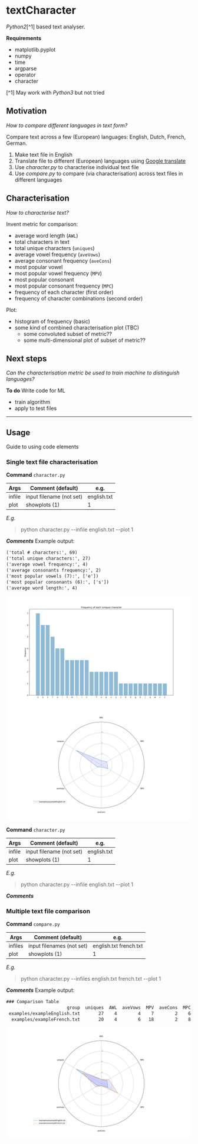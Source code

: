 # textCharacter
*Python2*[^1] based text analyser.

**Requirements**
* matplotlib.pyplot
* numpy
* time
* argparse
* operator
* character

[^1] May work with *Python3* but not tried

## Motivation
*How to compare different languages in text form?*

Compare text across a few (European) languages: English, Dutch, French, German.

1. Make text file in English
2. Translate file to different (European) languages using [Google translate](https://translate.google.co.uk)
3. Use *character.py* to characterise individual text file
4. Use *compare.py* to compare (via characterisation) across text files in different languages

## Characterisation
*How to characterise text?*

Invent metric for comparison:
* average word length (`AWL`)
* total characters in text
* total unique characters (`uniques`)
* average vowel frequency (`aveVows`)
* average consonant frequency (`aveCons`)
* most popular vowel
* most popular vowel frequency (`MPV`)
* most popular consonant
* most popular consonant frequency (`MPC`)
* frequency of each character (first order)
* frequency of character combinations (second order)

Plot:
* histogram of frequency (basic)
* some kind of combined characterisation plot (TBC)
    * some convoluted subset of metric??
    * some multi-dimensional plot of subset of metric??

## Next steps
*Can the characterisation metric be used to train machine to distinguish languages?*

**To do**
Write code for ML
* train algorithm
* apply to test files

---
## Usage

Guide to using code elements

### Single text file characterisation

**Command**
`character.py`

| Args | Comment (default) | e.g. |
| --- | --- | --- |
| infile | input filename (not set) |  english.txt |
| plot | showplots (1) | 1 |

*E.g.*
> python character.py --infile english.txt --plot 1

**_Comments_**
Example output:
```
('total # characters:', 69)
('total unique characters:', 27)
('average vowel frequency:', 4)
('average consonants frequency:', 2)
('most popular vowels (7):', ['e'])
('most popular consonants (6):', ['s'])
('average word length:', 4)
```
![](examples/exampleBar.png)
![](examples/exampleRadar.png)

**Command**
`character.py`

| Args | Comment (default) | e.g. |
| --- | --- | --- |
| infile | input filename (not set) |  english.txt |
| plot | showplots (1) | 1 |

*E.g.*
> python character.py --infile english.txt --plot 1

**_Comments_**

### Multiple text file comparison

**Command**
`compare.py`

| Args | Comment (default) | e.g. |
| --- | --- | --- |
| infiles | input filenames (not set) |  english.txt french.txt |
| plot | showplots (1) | 1 |

*E.g.*
> python character.py --infiles english.txt french.txt --plot 1

**_Comments_**
Example output:
```
### Comparison Table
                       group  uniques  AWL  aveVows  MPV  aveCons  MPC
 examples/exampleEnglish.txt       27    4        4    7        2    6
  examples/exampleFrench.txt       20    4        6   18        2    8
```
![](examples/exampleComp.png)
